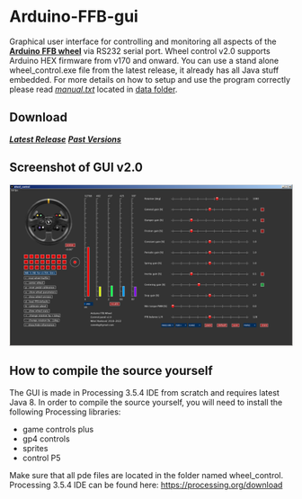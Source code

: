 # Arduino-FFB-gui

Graphical user interface for controlling and monitoring all aspects of the **[Arduino FFB wheel](https://github.com/ranenbg/Arduino-FFB-wheel)** via RS232 serial port. Wheel control v2.0 supports Arduino HEX firmware from v170 and onward. You can use a stand alone wheel_control.exe file from the latest release, it already has all Java stuff embedded. For more details on how to setup and use the program correctly please read *[manual.txt](./data/manual.txt)* located in [data folder](./data).

## Download

***[Latest Release](/releases/latest)***
***[Past Versions](/releases)***

## Screenshot of GUI v2.0

![plot](./data/Wheel_control_v2_0.png)

## How to compile the source yourself

The GUI is made in Processing 3.5.4 IDE from scratch and requires latest Java 8. In order to compile the source yourself, you will need to install the following Processing libraries:

- game controls plus
- gp4 controls
- sprites
- control P5

Make sure that all pde files are located in the folder named wheel_control. Processing 3.5.4 IDE can be found here: <https://processing.org/download>
